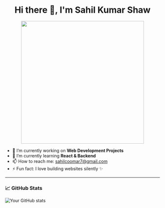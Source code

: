<h1 align="center">Hi there 👋, I'm Sahil Kumar Shaw</h1>

<p align="center">
  <img src="https://github.com/abhisheknaiidu/abhisheknaiidu/blob/master/code.gif?raw=true" width="400"/>
</p>

- 🔭 I’m currently working on **Web Development Projects**
- 🌱 I’m currently learning **React & Backend**
- 📫 How to reach me: sahilcoomar7@gmail.com
- ⚡ Fun fact: I love building websites silently ✨

---

### 📈 GitHub Stats
![Your GitHub stats](https://github-readme-stats.vercel.app/api?username=sahilcoomar&show_icons=true&theme=radical)
